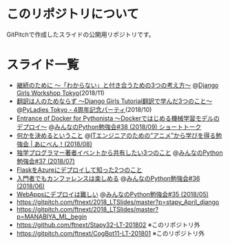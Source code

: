 # このリポジトリについて
GitPitchで作成したスライドの公開用リポジトリです。

# スライド一覧
- [継続のために 〜「わからない」と付き合うための3つの考え方〜](https://gitpitch.com/ftnext/2018_LTSlides/master?p=django_girls_Nov_for_beginners/) @[Django Girls Workshop Tokyo](https://djangogirls.org/tokyo/)(2018/11)
- [翻訳は人のためならず 〜Django Girls Tutorial翻訳で学んだ3つのこと〜](https://gitpitch.com/ftnext/2018_LTSlides/master?p=pyladies_Oct_Django_Girls/) @[PyLadies Tokyo - 4周年記念パーティ](https://pyladies-tokyo.connpass.com/event/99733/)(2018/10)
- [Entrance of Docker for Pythonista 〜Dockerではじめる機械学習モデルのデプロイ〜](https://gitpitch.com/ftnext/2018_LTSlides/master?p=stapy_Sep_docker/) @[みんなのPython勉強会#38 (2018/09) ショートトーク](https://startpython.connpass.com/event/92358/)
- [何かを決めるということ](https://gitpitch.com/ftnext/2018_LTSlides/master?p=aniben_August_imas) @[ITエンジニアのための”アニメ”から学びを得る勉強会 | あにべん！(2018/08)](https://aniben.connpass.com/event/94950/)
- [独学プログラマー著者イベントから共有したい3つのこと](https://gitpitch.com/ftnext/2018_LTSlides/master?p=stapy_July_self_taught) @[みんなのPython勉強会#37 (2018/07)](https://startpython.connpass.com/event/81625/)
- [FlaskをAzureにデプロイして知った2つのこと](https://gitpitch.com/ftnext/2018_LTSlides/master?p=spz_June_16meetup)
- [入門者でもカンファレンスは楽しめる](https://gitpitch.com/ftnext/2018_LTSlides/master?p=stapy_June_django_congress) @[みんなのPython勉強会#36 (2018/06)](https://startpython.connpass.com/event/81624/)
- [WebAppsにデプロイは難しい](https://gitpitch.com/ftnext/2018_LTSlides/master?p=stapy_May_Flask_Azure) @[みんなのPython勉強会#35 (2018/05)](https://startpython.connpass.com/event/81622/)
- https://gitpitch.com/ftnext/2018_LTSlides/master?p=stapy_April_django
- https://gitpitch.com/ftnext/2018_LTSlides/master?p=MANABIYA_ML_begin
- https://github.com/ftnext/Stapy32-LT-201802 ※このリポジトリ外
- https://gitpitch.com/ftnext/CogBot11-LT-201801 ※このリポジトリ外
